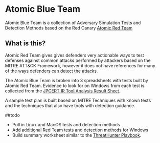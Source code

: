 # Atomic Blue Team
Atomic Blue Team is a collection of Adversary Simulation Tests and Detection Methods based on the Red Canary [Atomic Red Team](https://github.com/redcanaryco/atomic-red-team)

## What is this?

Atomic Red Team gives gives defenders very actionable ways to test defenses against common attacks performed by attackers based on the MITRE ATT&CK Framework, however it does not have references for many of the ways defenders can detect the attacks.

The Atomic Blue Team is broken into 3 spreadsheets with tests built by Atomic Red Team. Evidence to look for on Windows from each test is collected from the [JPCERT IR Tool Analysis Result Sheet](https://jpcertcc.github.io/ToolAnalysisResultSheet/). 

A sample test plan is built based on MITRE Techniques with known tests and the techniques that also have tools with detection guidance.

##todo

* Pull in Linux and MacOS tests and detection methods
* Add additional Red Team tests and detection methods for Windows
* Build summary worksheet similar to the [ThreatHunter Playbook](https://github.com/Cyb3rWard0g/ThreatHunter-Playbook/blob/master/metrics/HuntTeam_HeatMap.xlsx).